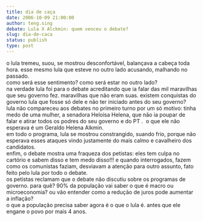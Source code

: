 ```yaml
---
title: dia de caça
date: 2006-10-09 21:00:00
author: teng.sing
debate: Lula X Alckmin: quem venceu o debate?
slug: dia-de-caca
status: publish 
type: post
---
```


o lula tremeu, suou, se mostrou desconfortável, balançava a cabeça toda hora. esse mesmo lula que esteve no outro lado acusando, malhando no passado.  
como será esse sentimento? como será estar no outro lado?  
na verdade lula foi para o debate acreditando que ia falar das mil maravilhas que seu governo fez. maravilhas que não eram suas. existem conquistas do governo lula que fosse só dele e não ter iniciado antes do seu governo?  
lula não compareceu aos debates no primeiro turno por um só motivo: tinha medo de uma mulher, a senadora Heloisa Helena, que não ia poupar de falar e atirar todos os podres do seu governo e do PT .  o que ele não esperava é um Geraldo Helena Alkmin.  
em todo o programa, lula se mostrou constrangido, suando frio, porque não esperava esses ataques vindo justamente do mais calmo e cavalheiro dos candidatos.   
enfim, o debate mostra uma fraqueza dos petistas: eles tem culpa no cartório e sabem disso e tem medo disso!!! e quando interrogados, fazem como os comunistas faziam, desviavam a atenção para outro assunto, fato feito pelo lula por todo o debate.  
os petistas reclamam que o debate não discutiu sobre os programas de governo. para quê? 90% da população vai saber o que é macro ou microeconomia? ou vão entender como a redução de juros pode aumentar a inflação?  
o que a população precisa saber agora é o que o lula é. antes que ele engane o povo por mais 4 anos.  
  

